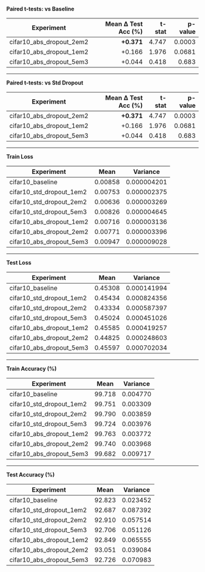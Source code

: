 **Paired t-tests: vs Baseline**

| Experiment                  | Mean Δ Test Acc (%) | t-stat | p-value |
| --------------------------- | ------------------: | -----: | ------: |
| cifar10\_abs\_dropout\_2em2 |          **+0.371** |  4.747 |  0.0003 |
| cifar10\_abs\_dropout\_1em2 |              +0.166 |  1.976 |  0.0681 |
| cifar10\_abs\_dropout\_5em3 |              +0.044 |  0.418 |   0.683 |

---

**Paired t-tests: vs Std Dropout**

| Experiment                  | Mean Δ Test Acc (%) | t-stat | p-value |
| --------------------------- | ------------------: | -----: | ------: |
| cifar10\_abs\_dropout\_2em2 |          **+0.371** |  4.747 |  0.0003 |
| cifar10\_abs\_dropout\_1em2 |              +0.166 |  1.976 |  0.0681 |
| cifar10\_abs\_dropout\_5em3 |              +0.044 |  0.418 |   0.683 |

---

**Train Loss**

| Experiment                  | Mean    | Variance    |
| --------------------------- | ------- | ----------- |
| cifar10\_baseline           | 0.00858 | 0.000004201 |
| cifar10\_std\_dropout\_1em2 | 0.00753 | 0.000002375 |
| cifar10\_std\_dropout\_2em2 | 0.00636 | 0.000003269 |
| cifar10\_std\_dropout\_5em3 | 0.00826 | 0.000004645 |
| cifar10\_abs\_dropout\_1em2 | 0.00716 | 0.000003136 |
| cifar10\_abs\_dropout\_2em2 | 0.00771 | 0.000003396 |
| cifar10\_abs\_dropout\_5em3 | 0.00947 | 0.000009028 |

---

**Test Loss**

| Experiment                  | Mean    | Variance    |
| --------------------------- | ------- | ----------- |
| cifar10\_baseline           | 0.45308 | 0.000141994 |
| cifar10\_std\_dropout\_1em2 | 0.45434 | 0.000824356 |
| cifar10\_std\_dropout\_2em2 | 0.43334 | 0.000587397 |
| cifar10\_std\_dropout\_5em3 | 0.45024 | 0.000451026 |
| cifar10\_abs\_dropout\_1em2 | 0.45585 | 0.000419257 |
| cifar10\_abs\_dropout\_2em2 | 0.44825 | 0.000248603 |
| cifar10\_abs\_dropout\_5em3 | 0.45597 | 0.000702034 |

---

**Train Accuracy (%)**

| Experiment                  | Mean   | Variance |
| --------------------------- | ------ | -------- |
| cifar10\_baseline           | 99.718 | 0.004770 |
| cifar10\_std\_dropout\_1em2 | 99.751 | 0.003309 |
| cifar10\_std\_dropout\_2em2 | 99.790 | 0.003859 |
| cifar10\_std\_dropout\_5em3 | 99.724 | 0.003976 |
| cifar10\_abs\_dropout\_1em2 | 99.763 | 0.003772 |
| cifar10\_abs\_dropout\_2em2 | 99.740 | 0.003968 |
| cifar10\_abs\_dropout\_5em3 | 99.682 | 0.009717 |

---

**Test Accuracy (%)**

| Experiment                  | Mean   | Variance |
| --------------------------- | ------ | -------- |
| cifar10\_baseline           | 92.823 | 0.023452 |
| cifar10\_std\_dropout\_1em2 | 92.687 | 0.087392 |
| cifar10\_std\_dropout\_2em2 | 92.910 | 0.057514 |
| cifar10\_std\_dropout\_5em3 | 92.706 | 0.051126 |
| cifar10\_abs\_dropout\_1em2 | 92.849 | 0.065555 |
| cifar10\_abs\_dropout\_2em2 | 93.051 | 0.039084 |
| cifar10\_abs\_dropout\_5em3 | 92.726 | 0.070983 |
